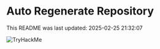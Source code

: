 # Auto Regenerate Repository

This README was last updated: 2025-02-25 21:32:07

 ![TryHackMe](https://tryhackme.com/badge/533634)